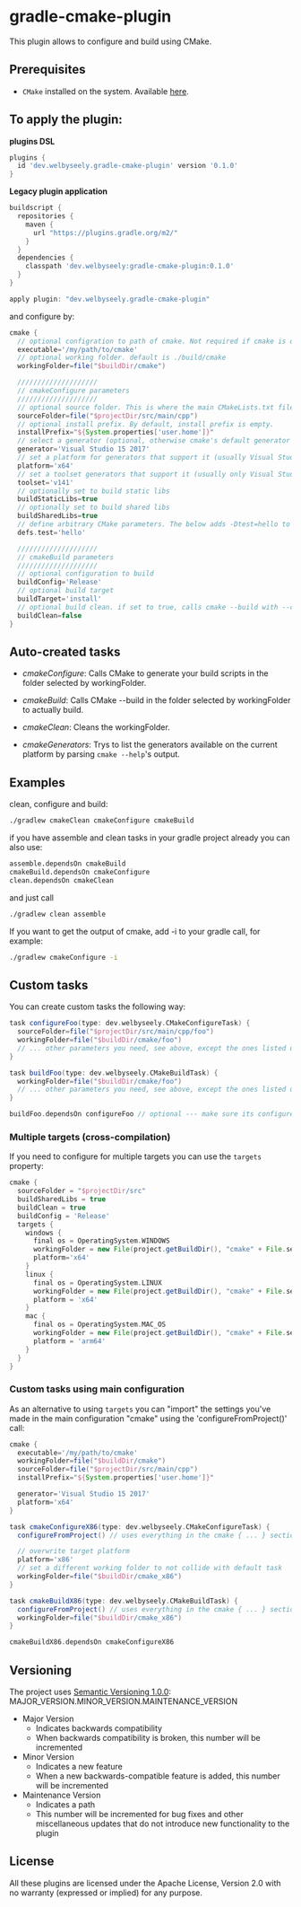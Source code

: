 # gradle-cmake-plugin
This plugin allows to configure and build using CMake. 

## Prerequisites

* `CMake` installed on the system. Available [here](https://www.cmake.org "CMake Homepage").

## To apply the plugin:

**plugins DSL**

```groovy
plugins {
  id 'dev.welbyseely.gradle-cmake-plugin' version '0.1.0'
}
```

**Legacy plugin application**

```groovy
buildscript {
  repositories {
    maven {
      url "https://plugins.gradle.org/m2/"
    }
  }
  dependencies {
    classpath 'dev.welbyseely:gradle-cmake-plugin:0.1.0'
  }
}

apply plugin: "dev.welbyseely.gradle-cmake-plugin"
```

and configure by:

```groovy
cmake {
  // optional configration to path of cmake. Not required if cmake is on the path.
  executable='/my/path/to/cmake'
  // optional working folder. default is ./build/cmake
  workingFolder=file("$buildDir/cmake")

  ////////////////////
  // cmakeConfigure parameters
  ////////////////////
  // optional source folder. This is where the main CMakeLists.txt file resides. Default is ./src/main/cpp
  sourceFolder=file("$projectDir/src/main/cpp")
  // optional install prefix. By default, install prefix is empty.
  installPrefix="${System.properties['user.home']}"
  // select a generator (optional, otherwise cmake's default generator is used)
  generator='Visual Studio 15 2017'
  // set a platform for generators that support it (usually Visual Studio)
  platform='x64'
  // set a toolset generators that support it (usually only Visual Studio)
  toolset='v141'
  // optionally set to build static libs
  buildStaticLibs=true
  // optionally set to build shared libs
  buildSharedLibs=true
  // define arbitrary CMake parameters. The below adds -Dtest=hello to cmake command line.
  defs.test='hello'

  ////////////////////
  // cmakeBuild parameters
  ////////////////////
  // optional configuration to build
  buildConfig='Release'
  // optional build target
  buildTarget='install'
  // optional build clean. if set to true, calls cmake --build with --clean-first
  buildClean=false
}
```

## Auto-created tasks

* *cmakeConfigure*: Calls CMake to generate your build scripts in the folder selected by workingFolder.

* *cmakeBuild*: Calls CMake --build in the folder selected by workingFolder to actually build.

* *cmakeClean*: Cleans the workingFolder.

* *cmakeGenerators*: Trys to list the generators available on the current platform by parsing `cmake --help`'s output.

## Examples

clean, configure and build:

```bash
./gradlew cmakeClean cmakeConfigure cmakeBuild
```

if you have assemble and clean tasks in your gradle project already you can also use:
	
```bash
assemble.dependsOn cmakeBuild
cmakeBuild.dependsOn cmakeConfigure
clean.dependsOn cmakeClean
```

and just call

```bash
./gradlew clean assemble
```

If you want to get the output of cmake, add -i to your gradle call, for example:
	
```bash
./gradlew cmakeConfigure -i
```

## Custom tasks

You can create custom tasks the following way:

```groovy
task configureFoo(type: dev.welbyseely.CMakeConfigureTask) {
  sourceFolder=file("$projectDir/src/main/cpp/foo")
  workingFolder=file("$buildDir/cmake/foo")
  // ... other parameters you need, see above, except the ones listed under cmakeBuild Parameters
}

task buildFoo(type: dev.welbyseely.CMakeBuildTask) {
  workingFolder=file("$buildDir/cmake/foo")
  // ... other parameters you need, see above, except the ones listed under cmakeConfigure parameters
}

buildFoo.dependsOn configureFoo // optional --- make sure its configured when you run the build task
```
### Multiple targets (cross-compilation)
If you need to configure for multiple targets you can use the `targets` property:

```groovy
cmake {
  sourceFolder = "$projectDir/src"
  buildSharedLibs = true
  buildClean = true
  buildConfig = 'Release'
  targets {
    windows {
      final os = OperatingSystem.WINDOWS
      workingFolder = new File(project.getBuildDir(), "cmake" + File.separator + os.nativePrefix)
      platform='x64'
    }
    linux {
      final os = OperatingSystem.LINUX
      workingFolder = new File(project.getBuildDir(), "cmake" + File.separator + os.nativePrefix)
      platform = 'x64'
    }
    mac {
      final os = OperatingSystem.MAC_OS
      workingFolder = new File(project.getBuildDir(), "cmake" + File.separator + os.nativePrefix)
      platform = 'arm64'
    }
  }
}

```

### Custom tasks using main configuration

As an alternative to using `targets` you can "import" the settings you've made in the main configuration "cmake" using the 'configureFromProject()' call:

```groovy
cmake {
  executable='/my/path/to/cmake'
  workingFolder=file("$buildDir/cmake")
  sourceFolder=file("$projectDir/src/main/cpp")
  installPrefix="${System.properties['user.home']}"

  generator='Visual Studio 15 2017'
  platform='x64'
}

task cmakeConfigureX86(type: dev.welbyseely.CMakeConfigureTask) {
  configureFromProject() // uses everything in the cmake { ... } section.

  // overwrite target platform
  platform='x86'
  // set a different working folder to not collide with default task
  workingFolder=file("$buildDir/cmake_x86")
}

task cmakeBuildX86(type: dev.welbyseely.CMakeBuildTask) {
  configureFromProject() // uses everything in the cmake { ... } section.
  workingFolder=file("$buildDir/cmake_x86")
}

cmakeBuildX86.dependsOn cmakeConfigureX86
```

## Versioning

The project uses [Semantic Versioning 1.0.0](https://semver.org/spec/v1.0.0.html): MAJOR_VERSION.MINOR_VERSION.MAINTENANCE_VERSION

* Major Version
  * Indicates backwards compatibility
  * When backwards compatibility is broken, this number will be incremented
* Minor Version
  * Indicates a new feature
  * When a new backwards-compatible feature is added, this number will be incremented
* Maintenance Version
  * Indicates a path
  * This number will be incremented for bug fixes and other miscellaneous updates that do not introduce new functionality to the plugin

## License

All these plugins are licensed under the Apache License, Version 2.0 with no warranty (expressed or implied) for any purpose.
